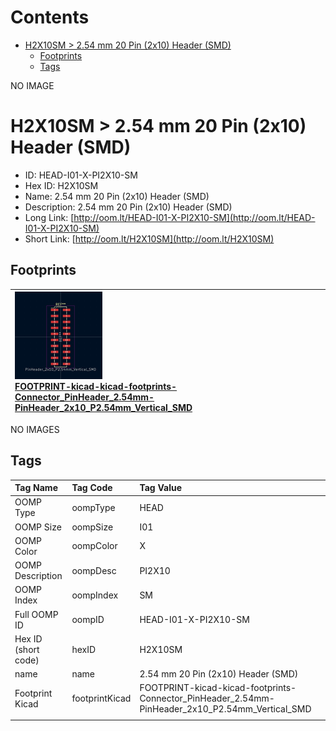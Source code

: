 



Contents
========

* [H2X10SM > 2.54 mm 20 Pin (2x10) Header (SMD)](#h2x10sm--254-mm-20-pin-2x10-header-smd)
	* [Footprints](#footprints)
	* [Tags](#tags)
  
NO IMAGE  
# H2X10SM > 2.54 mm 20 Pin (2x10) Header (SMD)

- ID: HEAD-I01-X-PI2X10-SM
- Hex ID: H2X10SM
- Name: 2.54 mm 20 Pin (2x10) Header (SMD)
- Description: 2.54 mm 20 Pin (2x10) Header (SMD)
- Long Link: [http://oom.lt/HEAD-I01-X-PI2X10-SM](http://oom.lt/HEAD-I01-X-PI2X10-SM)
- Short Link: [http://oom.lt/H2X10SM](http://oom.lt/H2X10SM)

## Footprints
  

|[![](https://raw.githubusercontent.com/oomlout/oomlout_OOMP_eda_V2/main/FOOTPRINT/kicad/kicad-footprints/Connector_PinHeader_2.54mm/PinHeader_2x10_P2.54mm_Vertical_SMD/image_140.png)<br>FOOTPRINT-kicad-kicad-footprints-Connector_PinHeader_2.54mm-PinHeader_2x10_P2.54mm_Vertical_SMD](https://github.com/oomlout/oomlout_OOMP_eda_V2/tree/main/FOOTPRINT/kicad/kicad-footprints/Connector_PinHeader_2.54mm/PinHeader_2x10_P2.54mm_Vertical_SMD/)|||
| :--- | :--- | :--- |
  
NO IMAGES  
## Tags
  

|Tag Name|Tag Code|Tag Value|
| :--- | :--- | :--- |
|OOMP Type|oompType|HEAD|
|OOMP Size|oompSize|I01|
|OOMP Color|oompColor|X|
|OOMP Description|oompDesc|PI2X10|
|OOMP Index|oompIndex|SM|
|Full OOMP ID|oompID|HEAD-I01-X-PI2X10-SM|
|Hex ID (short code)|hexID|H2X10SM|
|name|name|2.54 mm 20 Pin (2x10) Header (SMD)|
|Footprint Kicad|footprintKicad|FOOTPRINT-kicad-kicad-footprints-Connector_PinHeader_2.54mm-PinHeader_2x10_P2.54mm_Vertical_SMD|
||||
